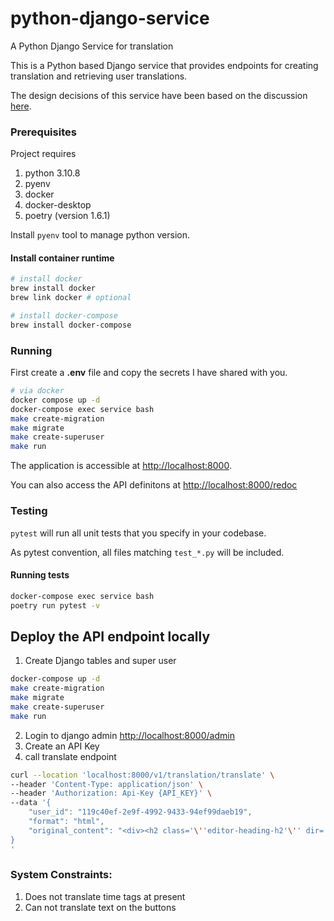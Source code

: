 # python-django-service

A Python Django Service for translation

This is a Python based Django service that provides endpoints for creating translation and retrieving user translations.

The design decisions of this service have been based on the discussion [here](https://docs.google.com/document/d/1kh2ybkZPr9LXM5Yv08-6CU1FTEjTqkUb0ZdYhKPEx8M/edit?usp=sharing).

### Prerequisites

Project requires
1. python 3.10.8
2. pyenv
3. docker
4. docker-desktop
5. poetry (version 1.6.1)

Install `pyenv` tool to manage python version.

#### Install container runtime

```bash
# install docker
brew install docker
brew link docker # optional

# install docker-compose
brew install docker-compose

```

### Running
First create a **.env** file and copy the secrets I have shared with you.

```bash
# via docker
docker compose up -d
docker-compose exec service bash
make create-migration
make migrate
make create-superuser
make run
```

The application is accessible at <http://localhost:8000>.

You can also access the API definitons at <http://localhost:8000/redoc>


### Testing

`pytest` will run all unit tests that you specify in your codebase.

As pytest convention, all files matching `test_*.py` will be included.

#### Running tests
```bash
docker-compose exec service bash
poetry run pytest -v
```


## Deploy the API endpoint locally
1. Create Django tables and super user
```bash
docker-compose up -d
make create-migration
make migrate
make create-superuser
make run
```

2. Login to django admin <http://localhost:8000/admin>
3. Create an API Key
4. call translate endpoint
```bash
curl --location 'localhost:8000/v1/translation/translate' \
--header 'Content-Type: application/json' \
--header 'Authorization: Api-Key {API_KEY}' \
--data '{
    "user_id": "119c40ef-2e9f-4992-9433-94ef99daeb19",
    "format": "html",
    "original_content": "<div><h2 class='\''editor-heading-h2'\'' dir='\''ltr'\''><span>hallo1 as headline</span></h2><p class='\''editor-paragraph'\'' dir='\''ltr'\''><br></p><p class='\''editor-paragraph'\'' dir='\''ltr'\''><span>hallo2 as paragraph</span></p><p class='\''editor-paragraph'\'' dir='\''ltr'\''><span>hallo3 as paragraph with </span><b><strong class='\''editor-text-bold'\''>bold</strong></b><span> inline</span></p></div>"
}
'
```

### System Constraints:
1. Does not translate time tags at present
2. Can not translate text on the buttons
